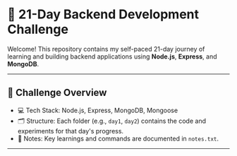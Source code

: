 # 🧠 21-Day Backend Development Challenge

Welcome! This repository contains my self-paced 21-day journey of learning and building backend applications using **Node.js**, **Express**, and **MongoDB**.

---

## 🚀 Challenge Overview

- 💻 Tech Stack: Node.js, Express, MongoDB, Mongoose
- 🗂 Structure: Each folder (e.g., `day1`, `day2`) contains the code and experiments for that day's progress.
- 📄 Notes: Key learnings and commands are documented in `notes.txt`.

---


